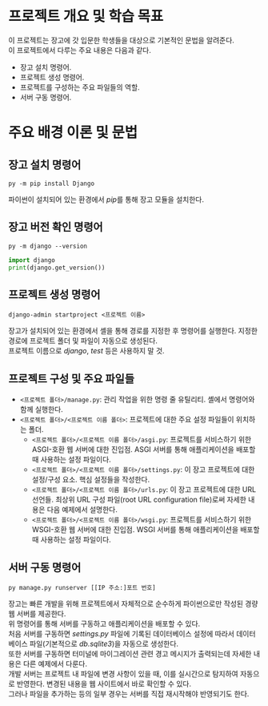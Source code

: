 # 프로젝트 개요 및 학습 목표
이 프로젝트는 장고에 갓 입문한 학생들을 대상으로 기본적인 문법을 알려준다.  
이 프로젝트에서 다루는 주요 내용은 다음과 같다.
- 장고 설치 명령어.
- 프로젝트 생성 명령어.
- 프로젝트를 구성하는 주요 파일들의 역할.
- 서버 구동 명령어.


# 주요 배경 이론 및 문법

## 장고 설치 명령어
```shell
py -m pip install Django
```
파이썬이 설치되어 있는 환경에서 *pip*를 통해 장고 모듈을 설치한다.

## 장고 버전 확인 명령어
```shell
py -m django --version
```
```python
import django
print(django.get_version())
```

## 프로젝트 생성 명령어
```shell
django-admin startproject <프로젝트 이름>
```
장고가 설치되어 있는 환경에서 셸을 통해 경로를 지정한 후 명령어를 실행한다. 지정한 경로에 프로젝트 폴더 및 파일이 자동으로 생성된다.  
프로젝트 이름으로 *django*, *test* 등은 사용하지 말 것.

## 프로젝트 구성 및 주요 파일들
- `<프로젝트 폴더>/manage.py`: 관리 작업을 위한 명령 줄 유틸리티. 셸에서 명령어와 함께 실행한다.
- `<프로젝트 폴더>/<프로젝트 이름 폴더>`: 프로젝트에 대한 주요 설정 파일들이 위치하는 폴더.
  - `<프로젝트 폴더>/<프로젝트 이름 폴더>/asgi.py`: 프로젝트를 서비스하기 위한 ASGI-호환 웹 서버에 대한 진입점. ASGI 서버를 통해 애플리케이션을 배포할 때 사용하는 설정 파일이다.
  - `<프로젝트 폴더>/<프로젝트 이름 폴더>/settings.py`: 이 장고 프로젝트에 대한 설정/구성 요소. 핵심 설정들을 작성한다.
  - `<프로젝트 폴더>/<프로젝트 이름 폴더>/urls.py`: 이 장고 프로젝트에 대한 URL 선언들. 최상위 URL 구성 파일(root URL configuration file)로써 자세한 내용은 다음 예제에서 설명한다.
  - `<프로젝트 폴더>/<프로젝트 이름 폴더>/wsgi.py`: 프로젝트를 서비스하기 위한 WSGI-호환 웹 서버에 대한 진입점. WSGI 서버를 통해 애플리케이션을 배포할 때 사용하는 설정 파일이다.

## 서버 구동 명령어
```shell
py manage.py runserver [[IP 주소:]포트 번호]
```
장고는 빠른 개발을 위해 프로젝트에서 자체적으로 순수하게 파이썬으로만 작성된 경량 웹 서버를 제공한다.  
위 명령어를 통해 서버를 구동하고 애플리케이션을 배포할 수 있다.  
처음 서버를 구동하면 *settings.py* 파일에 기록된 데이터베이스 설정에 따라서 데이터베이스 파일(기본적으로 *db.sqlite3*)을 자동으로 생성한다.  
또한 서버를 구동하면 터미널에 마이그레이션 관련 경고 메시지가 출력되는데 자세한 내용은 다른 예제에서 다룬다.  
개발 서버는 프로젝트 내 파일에 변경 사항이 있을 때, 이를 실시간으로 탐지하여 자동으로 반영한다. 변경된 내용을 웹 사이트에서 바로 확인할 수 있다.  
그러나 파일을 추가하는 등의 일부 경우는 서버를 직접 재시작해야 반영되기도 한다.